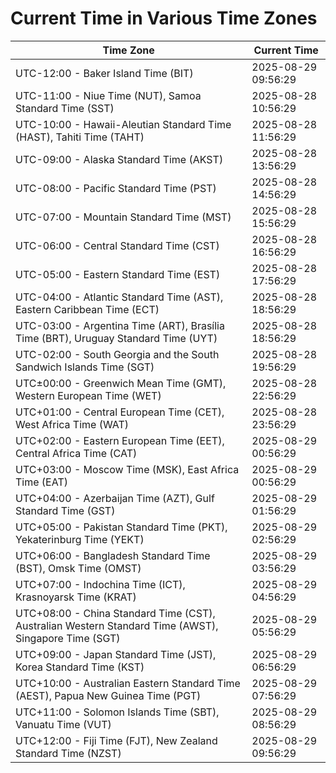 # Current Time in Various Time Zones

| Time Zone | Current Time |
|-----------|--------------|
| UTC-12:00 - Baker Island Time (BIT) | 2025-08-29 09:56:29 |
| UTC-11:00 - Niue Time (NUT), Samoa Standard Time (SST) | 2025-08-28 10:56:29 |
| UTC-10:00 - Hawaii-Aleutian Standard Time (HAST), Tahiti Time (TAHT) | 2025-08-28 11:56:29 |
| UTC-09:00 - Alaska Standard Time (AKST) | 2025-08-28 13:56:29 |
| UTC-08:00 - Pacific Standard Time (PST) | 2025-08-28 14:56:29 |
| UTC-07:00 - Mountain Standard Time (MST) | 2025-08-28 15:56:29 |
| UTC-06:00 - Central Standard Time (CST) | 2025-08-28 16:56:29 |
| UTC-05:00 - Eastern Standard Time (EST) | 2025-08-28 17:56:29 |
| UTC-04:00 - Atlantic Standard Time (AST), Eastern Caribbean Time (ECT) | 2025-08-28 18:56:29 |
| UTC-03:00 - Argentina Time (ART), Brasília Time (BRT), Uruguay Standard Time (UYT) | 2025-08-28 18:56:29 |
| UTC-02:00 - South Georgia and the South Sandwich Islands Time (SGT) | 2025-08-28 19:56:29 |
| UTC±00:00 - Greenwich Mean Time (GMT), Western European Time (WET) | 2025-08-28 22:56:29 |
| UTC+01:00 - Central European Time (CET), West Africa Time (WAT) | 2025-08-28 23:56:29 |
| UTC+02:00 - Eastern European Time (EET), Central Africa Time (CAT) | 2025-08-29 00:56:29 |
| UTC+03:00 - Moscow Time (MSK), East Africa Time (EAT) | 2025-08-29 00:56:29 |
| UTC+04:00 - Azerbaijan Time (AZT), Gulf Standard Time (GST) | 2025-08-29 01:56:29 |
| UTC+05:00 - Pakistan Standard Time (PKT), Yekaterinburg Time (YEKT) | 2025-08-29 02:56:29 |
| UTC+06:00 - Bangladesh Standard Time (BST), Omsk Time (OMST) | 2025-08-29 03:56:29 |
| UTC+07:00 - Indochina Time (ICT), Krasnoyarsk Time (KRAT) | 2025-08-29 04:56:29 |
| UTC+08:00 - China Standard Time (CST), Australian Western Standard Time (AWST), Singapore Time (SGT) | 2025-08-29 05:56:29 |
| UTC+09:00 - Japan Standard Time (JST), Korea Standard Time (KST) | 2025-08-29 06:56:29 |
| UTC+10:00 - Australian Eastern Standard Time (AEST), Papua New Guinea Time (PGT) | 2025-08-29 07:56:29 |
| UTC+11:00 - Solomon Islands Time (SBT), Vanuatu Time (VUT) | 2025-08-29 08:56:29 |
| UTC+12:00 - Fiji Time (FJT), New Zealand Standard Time (NZST) | 2025-08-29 09:56:29 |
